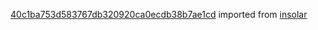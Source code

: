 [40c1ba753d583767db320920ca0ecdb38b7ae1cd](https://github.com/insolar/insolar/commit/40c1ba753d583767db320920ca0ecdb38b7ae1cd) imported from [insolar](https://github.com/insolar/insolar)
